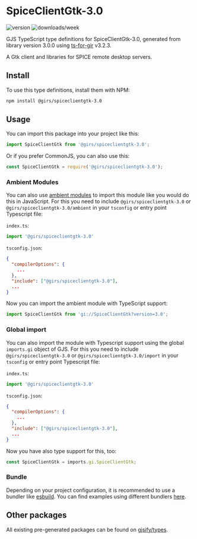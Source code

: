
# SpiceClientGtk-3.0

![version](https://img.shields.io/npm/v/@girs/spiceclientgtk-3.0)
![downloads/week](https://img.shields.io/npm/dw/@girs/spiceclientgtk-3.0)


GJS TypeScript type definitions for SpiceClientGtk-3.0, generated from library version 3.0.0 using [ts-for-gir](https://github.com/gjsify/ts-for-gir) v3.2.3.

A Gtk client and libraries for SPICE remote desktop servers.

## Install

To use this type definitions, install them with NPM:
```bash
npm install @girs/spiceclientgtk-3.0
```

## Usage

You can import this package into your project like this:
```ts
import SpiceClientGtk from '@girs/spiceclientgtk-3.0';
```

Or if you prefer CommonJS, you can also use this:
```ts
const SpiceClientGtk = require('@girs/spiceclientgtk-3.0');
```

### Ambient Modules

You can also use [ambient modules](https://github.com/gjsify/ts-for-gir/tree/main/packages/cli#ambient-modules) to import this module like you would do this in JavaScript.
For this you need to include `@girs/spiceclientgtk-3.0` or `@girs/spiceclientgtk-3.0/ambient` in your `tsconfig` or entry point Typescript file:

`index.ts`:
```ts
import '@girs/spiceclientgtk-3.0'
```

`tsconfig.json`:
```json
{
  "compilerOptions": {
    ...
  },
  "include": ["@girs/spiceclientgtk-3.0"],
  ...
}
```

Now you can import the ambient module with TypeScript support: 

```ts
import SpiceClientGtk from 'gi://SpiceClientGtk?version=3.0';
```

### Global import

You can also import the module with Typescript support using the global `imports.gi` object of GJS.
For this you need to include `@girs/spiceclientgtk-3.0` or `@girs/spiceclientgtk-3.0/import` in your `tsconfig` or entry point Typescript file:

`index.ts`:
```ts
import '@girs/spiceclientgtk-3.0'
```

`tsconfig.json`:
```json
{
  "compilerOptions": {
    ...
  },
  "include": ["@girs/spiceclientgtk-3.0"],
  ...
}
```

Now you have also type support for this, too:

```ts
const SpiceClientGtk = imports.gi.SpiceClientGtk;
```

### Bundle

Depending on your project configuration, it is recommended to use a bundler like [esbuild](https://esbuild.github.io/). You can find examples using different bundlers [here](https://github.com/gjsify/ts-for-gir/tree/main/examples).

## Other packages

All existing pre-generated packages can be found on [gjsify/types](https://github.com/gjsify/types).

